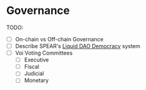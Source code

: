 # Governance

TODO:

* [ ] On-chain vs Off-chain Governance
* [ ] Describe SPEAR's [Liquid DAO Democracy](https://medium.com/organizer-sandbox/liquid-democracy-true-democracy-for-the-21st-century-7c66f5e53b6f) system
* [ ] Voi Voting Committees
  * [ ] Executive
  * [ ] Fiscal
  * [ ] Judicial
  * [ ] Monetary
